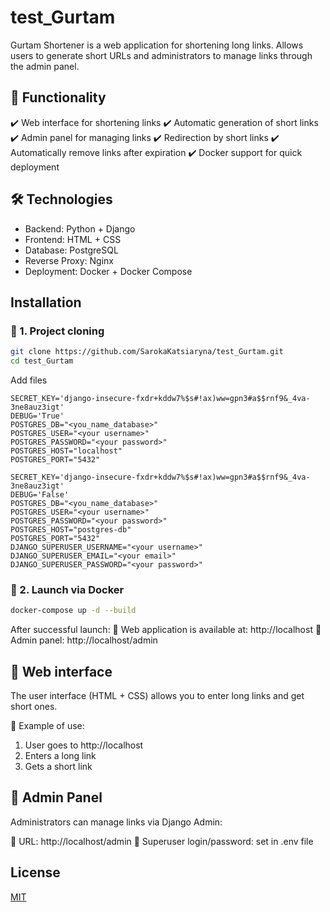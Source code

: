 # test_Gurtam

Gurtam Shortener is a web application for shortening long links.
Allows users to generate short URLs and administrators to manage links through the admin panel.

## 🚀 Functionality
✔️ Web interface for shortening links
✔️ Automatic generation of short links
✔️ Admin panel for managing links
✔️ Redirection by short links
✔️ Automatically remove links after expiration
✔️ Docker support for quick deployment

## 🛠 Technologies
- Backend: Python + Django
- Frontend: HTML + CSS
- Database: PostgreSQL
- Reverse Proxy: Nginx
- Deployment: Docker + Docker Compose

## Installation

### 🔹 1. Project cloning

``` bash
git clone https://github.com/SarokaKatsiaryna/test_Gurtam.git
cd test_Gurtam
```

Add files
```.env
SECRET_KEY='django-insecure-fxdr+kddw7%$s#!ax)ww=gpn3#a$$rnf9&_4va-3ne8auz3igt'
DEBUG='True'
POSTGRES_DB="<you_name_database>"
POSTGRES_USER="<your username>"
POSTGRES_PASSWORD="<your password>"
POSTGRES_HOST="localhost"
POSTGRES_PORT="5432"
```

```docker/.env
SECRET_KEY='django-insecure-fxdr+kddw7%$s#!ax)ww=gpn3#a$$rnf9&_4va-3ne8auz3igt'
DEBUG='False'
POSTGRES_DB="<you_name_database>"
POSTGRES_USER="<your username>"
POSTGRES_PASSWORD="<your password>"
POSTGRES_HOST="postgres-db"
POSTGRES_PORT="5432"
DJANGO_SUPERUSER_USERNAME="<your username>"
DJANGO_SUPERUSER_EMAIL="<your email>"
DJANGO_SUPERUSER_PASSWORD="<your password>"
```

### 🔹 2. Launch via Docker

```bash
docker-compose up -d --build
```

After successful launch:
🔗 Web application is available at: http://localhost
🔑 Admin panel: http://localhost/admin

## 🎨 Web interface

The user interface (HTML + CSS) allows you to enter long links and get short ones.

📌 Example of use:
1. User goes to http://localhost
2. Enters a long link
3. Gets a short link

## 🔑 Admin Panel

Administrators can manage links via Django Admin:

📍 URL: http://localhost/admin
👤 Superuser login/password: set in .env file

## License

[MIT](https://choosealicense.com/licenses/mit/)

